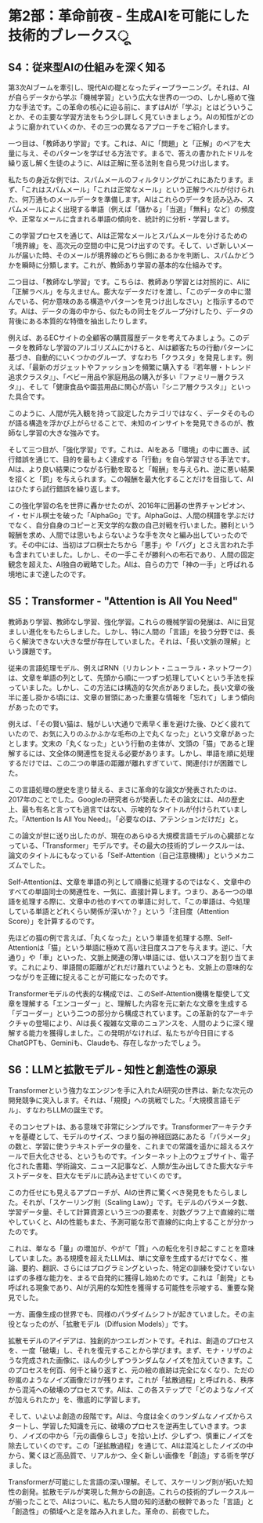 # 第2部：革命前夜 - 生成AIを可能にした技術的ブレークス्रू

## S4：従来型AIの仕組みを深く知る

第3次AIブームを牽引し、現代AIの礎となったディープラーニング。それは、AIが自らデータから学ぶ「機械学習」という広大な世界の一つの、しかし極めて強力な手法です。この革命の核心に迫る前に、まずはAIが「学ぶ」とはどういうことか、その主要な学習方法をもう少し詳しく見ていきましょう。AIの知性がどのように磨かれていくのか、その三つの異なるアプローチをご紹介します。

一つ目は、「教師あり学習」です。これは、AIに「問題」と「正解」のペアを大量に与え、そのパターンを学ばせる方法です。まるで、答えの書かれたドリルを繰り返し解く生徒のように、AIは正解に至る法則を自ら見つけ出します。

私たちの身近な例では、スパムメールのフィルタリングがこれにあたります。まず、「これはスパムメール」「これは正常なメール」という正解ラベルが付けられた、何万通ものメールデータを準備します。AIはこれらのデータを読み込み、スパムメールによく出現する単語（例えば「儲かる」「当選」「無料」など）の頻度や、正常なメールに含まれる単語の傾向を、統計的に分析・学習します。

この学習プロセスを通じて、AIは正常なメールとスパムメールを分けるための「境界線」を、高次元の空間の中に見つけ出すのです。そして、いざ新しいメールが届いた時、そのメールが境界線のどちら側にあるかを判断し、スパムかどうかを瞬時に分類します。これが、教師あり学習の基本的な仕組みです。

二つ目は、「教師なし学習」です。こちらは、教師あり学習とは対照的に、AIに「正解ラベル」を与えません。膨大なデータだけを渡し、「このデータの中に潜んでいる、何か意味のある構造やパターンを見つけ出しなさい」と指示するのです。AIは、データの海の中から、似たもの同士をグループ分けしたり、データの背後にある本質的な特徴を抽出したりします。

例えば、あるECサイトの全顧客の購買履歴データを考えてみましょう。このデータを教師なし学習のアルゴリズムにかけると、AIは顧客たちの行動パターンに基づき、自動的にいくつかのグループ、すなわち「クラスタ」を発見します。例えば、「最新のガジェットやファッションを頻繁に購入する『若年層・トレンド追求クラスタ』」、「ベビー用品や家庭用品の購入が多い『ファミリー層クラスタ』」、そして「健康食品や園芸用品に関心が高い『シニア層クラスタ』」といった具合です。

このように、人間が先入観を持って設定したカテゴリではなく、データそのものが語る構造を浮かび上がらせることで、未知のインサイトを発見できるのが、教師なし学習の大きな強みです。

そして三つ目が、「強化学習」です。これは、AIをある「環境」の中に置き、試行錯誤を通じて、目的を最もよく達成する「行動」を自ら学習させる手法です。AIは、より良い結果につながる行動を取ると「報酬」を与えられ、逆に悪い結果を招くと「罰」を与えられます。この報酬を最大化することだけを目指して、AIはひたすら試行錯誤を繰り返します。

この強化学習の名を世界に轟かせたのが、2016年に囲碁の世界チャンピオン、イ・セドル棋士を破った「AlphaGo」です。AlphaGoは、人間の棋譜を学ぶだけでなく、自分自身のコピーと天文学的な数の自己対戦を行いました。勝利という報酬を求め、人間では思いもよらないような手を次々と編み出していったのです。その中には、当初はプロ棋士たちから「悪手」や「バグ」とさえ言われた手も含まれていました。しかし、その一手こそが勝利への布石であり、人間の固定観念を超えた、AI独自の戦略でした。AIは、自らの力で「神の一手」と呼ばれる境地にまで達したのです。

## S5：Transformer - "Attention is All You Need"

教師あり学習、教師なし学習、強化学習。これらの機械学習の発展は、AIに目覚ましい進化をもたらしました。しかし、特に人間の「言語」を扱う分野では、長らく解決できない大きな壁が存在していました。それは、「長い文脈の理解」という課題です。

従来の言語処理モデル、例えばRNN（リカレント・ニューラル・ネットワーク）は、文章を単語の列として、先頭から順に一つずつ処理していくという手法を採っていました。しかし、この方法には構造的な欠点がありました。長い文章の後半に差し掛かる頃には、文章の冒頭にあった重要な情報を「忘れて」しまう傾向があったのです。

例えば、「その賢い猫は、騒がしい大通りで素早く車を避けた後、ひどく疲れていたので、お気に入りのふかふかな毛布の上で丸くなった」という文章があったとします。文末の「丸くなった」という行動の主体が、文頭の「猫」であると理解するには、文全体の関連性を捉える必要があります。しかし、単語を順に処理するだけでは、この二つの単語の距離が離れすぎていて、関連付けが困難でした。

この言語処理の歴史を塗り替える、まさに革命的な論文が発表されたのは、2017年のことでした。Googleの研究者らが発表したその論文には、AIの歴史上、最も有名と言っても過言ではない、示唆的なタイトルが付けられていました。『Attention Is All You Need』。「必要なのは、アテンションだけだ」と。

この論文が世に送り出したのが、現在のあらゆる大規模言語モデルの心臓部となっている、「Transformer」モデルです。その最大の技術的ブレークスルーは、論文のタイトルにもなっている「Self-Attention（自己注意機構）」というメカニズムでした。

Self-Attentionは、文章を単語の列として順番に処理するのではなく、文章中のすべての単語同士の関連性を、一気に、直接計算します。つまり、ある一つの単語を処理する際に、文章中の他のすべての単語に対して、「この単語は、今処理している単語とどれくらい関係が深いか？」という「注目度（Attention Score）」を計算するのです。

先ほどの猫の例で言えば、「丸くなった」という単語を処理する際、Self-Attentionは「猫」という単語に極めて高い注目度スコアを与えます。逆に、「大通り」や「車」といった、文脈上関連の薄い単語には、低いスコアを割り当てます。これにより、単語間の距離がどれだけ離れていようとも、文脈上の意味的なつながりを正確に捉えることが可能になったのです。

Transformerモデルの代表的な構成では、このSelf-Attention機構を駆使して文章を理解する「エンコーダー」と、理解した内容を元に新たな文章を生成する「デコーダー」という二つの部分から構成されています。この革新的なアーキテクチャの登場により、AIは長く複雑な文章のニュアンスを、人間のように深く理解する能力を獲得しました。この発明がなければ、私たちが今日目にするChatGPTも、Geminiも、Claudeも、存在しなかったでしょう。

## S6：LLMと拡散モデル - 知性と創造性の源泉

Transformerという強力なエンジンを手に入れたAI研究の世界は、新たな次元の開発競争に突入します。それは、「規模」への挑戦でした。「大規模言語モデル」、すなわちLLMの誕生です。

そのコンセプトは、ある意味で非常にシンプルです。Transformerアーキテクチャを基礎として、モデルのサイズ、つまり脳の神経回路にあたる「パラメータ」の数と、学習に使うテキストデータの量を、これまでの常識を遥かに超えるスケールで巨大化させる、というものです。インターネット上のウェブサイト、電子化された書籍、学術論文、ニュース記事など、人類が生み出してきた膨大なテキストデータを、巨大なモデルに読み込ませていくのです。

この力任せにも見えるアプローチが、AIの世界に驚くべき発見をもたらしました。それが、「スケーリング則（Scaling Law）」です。モデルのパラメータ数、学習データ量、そして計算資源という三つの要素を、対数グラフ上で直線的に増やしていくと、AIの性能もまた、予測可能な形で直線的に向上することが分かったのです。

これは、単なる「量」の増加が、やがて「質」への転化を引き起こすことを意味していました。ある規模を超えたLLMは、単に文章を生成するだけでなく、推論、要約、翻訳、さらにはプログラミングといった、特定の訓練を受けていないはずの多様な能力を、まるで自発的に獲得し始めたのです。これは「創発」とも呼ばれる現象であり、AIが汎用的な知性を獲得する可能性を示唆する、重要な発見でした。

一方、画像生成の世界でも、同様のパラダイムシフトが起きていました。その主役となったのが、「拡散モデル（Diffusion Models）」です。

拡散モデルのアイデアは、独創的かつエレガントです。それは、創造のプロセスを、一度「破壊」し、それを復元することから学びます。まず、モナ・リザのような完成された画像に、ほんの少しずつランダムなノイズを加えていきます。このプロセスを何百、何千と繰り返すと、元の絵の痕跡は完全になくなり、ただの砂嵐のようなノイズ画像だけが残ります。これが「拡散過程」と呼ばれる、秩序から混沌への破壊のプロセスです。AIは、この各ステップで「どのようなノイズが加えられたか」を、徹底的に学習します。

そして、いよいよ創造の段階です。AIは、今度は全くのランダムなノイズからスタートし、学習した知識を元に、破壊のプロセスを逆再生していきます。つまり、ノイズの中から「元の画像らしさ」を拾い上げ、少しずつ、慎重にノイズを除去していくのです。この「逆拡散過程」を通じて、AIは混沌としたノイズの中から、驚くほど高品質で、リアルかつ、全く新しい画像を「創造」する術を学びました。

Transformerが可能にした言語の深い理解。そして、スケーリング則が拓いた知性の創発。拡散モデルが実現した無からの創造。これらの技術的ブレークスルーが揃ったことで、AIはついに、私たち人間の知的活動の根幹であった「言語」と「創造性」の領域へと足を踏み入れました。革命の、前夜でした。

